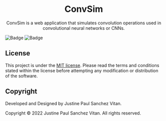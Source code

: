 <h1 align="center">ConvSim</h1>
<p align="center">ConvSim is a web application that simulates convolution operations used in convolutional neural networks or CNNs.</p>


![Badge](https://img.shields.io/github/package-json/v/jpvitan/convsim-web)
![Badge](https://img.shields.io/github/license/jpvitan/convsim-web)


## License


This project is under the [MIT license](https://github.com/jpvitan/convsim-web/blob/master/LICENSE). Please read the terms and conditions stated within the license before attempting any modification or distribution of the software.


## Copyright


Developed and Designed by Justine Paul Sanchez Vitan.


Copyright © 2022 Justine Paul Sanchez Vitan. All rights reserved.
